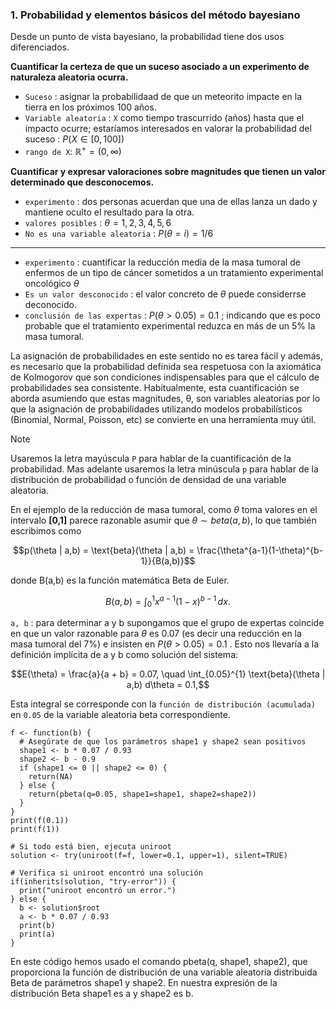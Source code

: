 
### 1. Probabilidad y elementos básicos del método bayesiano

Desde un punto de vista bayesiano, la probabilidad tiene dos usos diferenciados.

**Cuantificar la certeza de que un suceso asociado a un experimento de naturaleza aleatoria ocurra.**

* `Suceso` : asignar la probabilidaad de que un meteorito impacte en la tierra en los próximos 100 años.
* `Variable aleatoria` : `X` como tiempo trascurrido (años) hasta que el impacto ocurre; estaríamos interesados en valorar la probabilidad del suceso : $P(X \in [0, 100])$
* `rango de X`: $\mathbb{R}^+ = (0,\infty)$

**Cuantificar y expresar valoraciones sobre magnitudes que tienen un valor determinado que desconocemos.**

* `experimento` : dos personas acuerdan que una de ellas lanza un dado y mantiene oculto el resultado para la otra.
* `valores posibles` : $\theta={1,2,3,4,5,6}$
* `No es una variable aleatoria` : $P(\theta=i) = 1/6$
---
* `experimento` :  cuantificar la reducción media de la masa tumoral de enfermos de un tipo de cáncer sometidos a un tratamiento experimental oncológico $\theta$
* `Es un valor desconocido` : el valor concreto de $\theta$ puede considerrse deconocido.
* `conclusión de las expertas` : $P(\theta > 0.05) = 0.1$ ; indicando que es poco probable que el tratamiento experimental reduzca en más de un 5% la masa tumoral.

La asignación de probabilidades en este sentido no es tarea fácil y además, es necesario que la probabilidad definida sea respetuosa con la axiomática de Kolmogorov que son condiciones indispensables para que el cálculo de probabilidades sea consistente. Habitualmente, esta cuantificación se aborda asumiendo que estas magnitudes, θ, son variables aleatorias por lo que la asignación de probabilidades utilizando modelos probabilísticos (Binomial, Normal, Poisson, etc) se convierte en una herramienta muy útil.

> [!NOTE]
> Usaremos la letra mayúscula `P` para hablar de la cuantificación de la probabilidad. Mas adelante usaremos la letra minúscula `p` para hablar de la distribución de probabilidad o función de densidad de una variable aleatoria.

 En el ejemplo de la reducción de masa tumoral, como $\theta$ toma valores en el intervalo **[0,1]** parece razonable asumir que $\theta ∼ beta(a,b)$, lo que también escribimos como  
 
 
 $$p(\theta | a,b) = \text{beta}(\theta | a,b) = \frac{\theta^{a-1}(1-\theta)^{b-1}}{B(a,b)}$$

donde B(a,b) es la función matemática Beta de Euler.

$$
B(a,b) = \int_{0}^{1} x^{a-1} (1-x)^{b-1} \, dx.
$$

`a, b` : para determinar a y b supongamos que el grupo de expertas coincide en que un valor razonable para $\theta$ es 0.07  (es decir una reducción en la masa tumoral del 7\%) e insisten en $P(\theta > 0.05) = 0.1$ . Esto nos llevaría a la definición implícita de a y b como solución del sistema:

$$E(\theta) = \frac{a}{a + b} = 0.07, \quad \int_{0.05}^{1} \text{beta}(\theta | a,b) d\theta = 0.1,$$

Esta integral se corresponde con la `función de distribución (acumulada)` en `0.05` de la variable aleatoria beta correspondiente. 

```{r}
f <- function(b) {
  # Asegúrate de que los parámetros shape1 y shape2 sean positivos
  shape1 <- b * 0.07 / 0.93
  shape2 <- b - 0.9
  if (shape1 <= 0 || shape2 <= 0) {
    return(NA)
  } else {
    return(pbeta(q=0.05, shape1=shape1, shape2=shape2))
  }
}
print(f(0.1))
print(f(1))

# Si todo está bien, ejecuta uniroot
solution <- try(uniroot(f=f, lower=0.1, upper=1), silent=TRUE)

# Verifica si uniroot encontró una solución
if(inherits(solution, "try-error")) {
  print("uniroot encontró un error.")
} else {
  b <- solution$root
  a <- b * 0.07 / 0.93
  print(b)
  print(a)
}
```

En este código hemos usado el comando pbeta(q, shape1, shape2), que proporciona la función de distribución de una variable aleatoria distribuida Beta de parámetros shape1 y shape2. En nuestra expresión de la distribución Beta shape1 es a y shape2 es b. 
